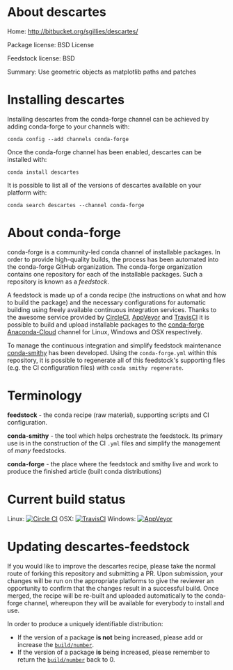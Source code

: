 About descartes
===============

Home: http://bitbucket.org/sgillies/descartes/

Package license: BSD License

Feedstock license: BSD

Summary: Use geometric objects as matplotlib paths and patches



Installing descartes
====================

Installing descartes from the conda-forge channel can be achieved by adding conda-forge to your channels with:

```
conda config --add channels conda-forge
```

Once the conda-forge channel has been enabled, descartes can be installed with:

```
conda install descartes
```

It is possible to list all of the versions of descartes available on your platform with:

```
conda search descartes --channel conda-forge
```


About conda-forge
=================

conda-forge is a community-led conda channel of installable packages.
In order to provide high-quality builds, the process has been automated into the
conda-forge GitHub organization. The conda-forge organization contains one repository 
for each of the installable packages. Such a repository is known as a *feedstock*.

A feedstock is made up of a conda recipe (the instructions on what and how to build
the package) and the necessary configurations for automatic building using freely
available continuous integration services. Thanks to the awesome service provided by
[CircleCI](https://circleci.com/), [AppVeyor](http://www.appveyor.com/)
and [TravisCI](https://travis-ci.org/) it is possible to build and upload installable
packages to the [conda-forge](https://anaconda.org/conda-forge)
[Anaconda-Cloud](http://docs.anaconda.org/) channel for Linux, Windows and OSX respectively.

To manage the continuous integration and simplify feedstock maintenance
[conda-smithy](http://github.com/conda-forge/conda-smithy) has been developed.
Using the ``conda-forge.yml`` within this repository, it is possible to regenerate all of
this feedstock's supporting files (e.g. the CI configuration files) with ``conda smithy regenerate``.


Terminology
===========

**feedstock** - the conda recipe (raw material), supporting scripts and CI configuration.

**conda-smithy** - the tool which helps orchestrate the feedstock.
                   Its primary use is in the construction of the CI ``.yml`` files
                   and simplify the management of *many* feedstocks.

**conda-forge** - the place where the feedstock and smithy live and work to
                  produce the finished article (built conda distributions)

Current build status
====================
Linux: [![Circle CI](https://circleci.com/gh/conda-forge/descartes-feedstock.svg?style=svg)](https://circleci.com/gh/conda-forge/descartes-feedstock)
OSX: [![TravisCI](https://travis-ci.org/conda-forge/descartes-feedstock.svg?branch=master)](https://travis-ci.org/conda-forge/descartes-feedstock) 
Windows: [![AppVeyor](https://ci.appveyor.com/api/projects/status/github/conda-forge/descartes-feedstock?svg=True)](https://ci.appveyor.com/project/conda-forge/descartes-feedstock/branch/master)


Updating descartes-feedstock
============================

If you would like to improve the descartes recipe, please take the normal
route of forking this repository and submitting a PR. Upon submission, your changes will
be run on the appropriate platforms to give the reviewer an opportunity to confirm that the
changes result in a successful build. Once merged, the recipe will be re-built and uploaded
automatically to the conda-forge channel, whereupon they will be available for everybody to
install and use.

In order to produce a uniquely identifiable distribution:
 * If the version of a package **is not** being increased, please add or increase
   the [``build/number``](http://conda.pydata.org/docs/building/meta-yaml.html#build-number-and-string). 
 * If the version of a package **is** being increased, please remember to return
   the [``build/number``](http://conda.pydata.org/docs/building/meta-yaml.html#build-number-and-string)
   back to 0.
